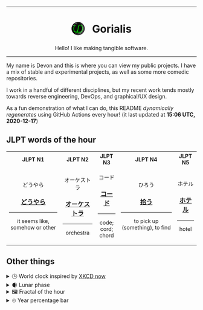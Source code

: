 ***

<h1 align="center">
<sub>
    <img src="readme/resources/avatar.png" height="36">
</sub>
&nbsp;
Gorialis
</h1>
<p align="center">
Hello! I like making tangible software.
</p>

***

My name is Devon and this is where you can view my public projects. I have a mix of stable and experimental projects, as well as some more comedic repositories.

I work in a handful of different disciplines, but my recent work tends mostly towards reverse engineering, DevOps, and graphical/UX design.

As a fun demonstration of what I can do, this README *dynamically regenerates* using GitHub Actions every hour! (it last updated at **15:06 UTC, 2020-12-17**)

<h2>JLPT words of the hour</h2>
<table>
    <tr>
        <th>JLPT N1</th>
        <th>JLPT N2</th>
        <th>JLPT N3</th>
        <th>JLPT N4</th>
        <th>JLPT N5</th>
    </tr>
    <tr>
        <td>
            <p align="center">どうやら</p>
            <h3 align="center"><b><a href="https://jisho.org/search/%E3%81%A9%E3%81%86%E3%82%84%E3%82%89">どうやら</a></b></h3>
            <hr>
            <p align="center">it seems like,<wbr> somehow or other</p>
        </td>
        <td>
            <p align="center">オーケストラ</p>
            <h3 align="center"><b><a href="https://jisho.org/search/%E3%82%AA%E3%83%BC%E3%82%B1%E3%82%B9%E3%83%88%E3%83%A9">オーケストラ</a></b></h3>
            <hr>
            <p align="center">orchestra</p>
        </td>
        <td>
            <p align="center">コード</p>
            <h3 align="center"><b><a href="https://jisho.org/search/%E3%82%B3%E3%83%BC%E3%83%89">コード</a></b></h3>
            <hr>
            <p align="center">code;<br> cord;<br> chord</p>
        </td>
        <td>
            <p align="center">ひろう</p>
            <h3 align="center"><b><a href="https://jisho.org/search/%E6%8B%BE%E3%81%86">拾う</a></b></h3>
            <hr>
            <p align="center">to pick up (something),<wbr> to find</p>
        </td>
        <td>
            <p align="center">ホテル</p>
            <h3 align="center"><b><a href="https://jisho.org/search/%E3%83%9B%E3%83%86%E3%83%AB">ホテル</a></b></h3>
            <hr>
            <p align="center">hotel</p>
        </td>
    </tr>
</table>

<h2>Other things</h2>
<details>
<summary>🕒  World clock inspired by <a href="https://xkcd.com/now">XKCD now</a></summary>

> <img src="generated/now.png" width="512">

</details>
<details>
<summary>🌒 Lunar phase</summary>

The moon is approximately 12.04% through its phase (Waxing Crescent).

</details>
<details>
<summary>&#x1f5bc; Fractal of the hour</summary>

> <img src="generated/fractal.png" width="512">

</details>
<details>
<summary>&#x23f2; Year percentage bar</summary>
<pre><code>2020 [███████████████████▁] 96.07%</code></pre>
</details>
